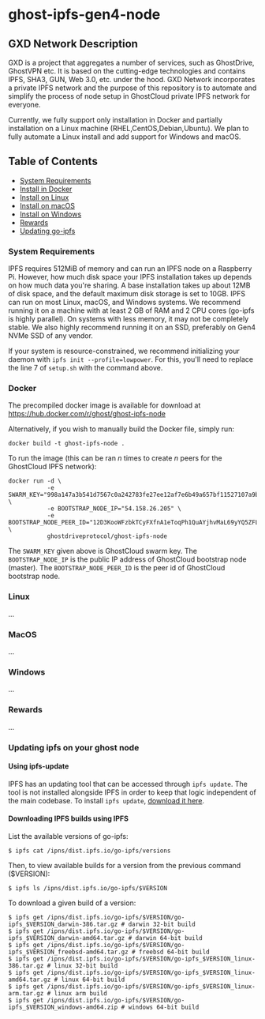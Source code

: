 # ghost-ipfs-gen4-node

## GXD Network Description

GXD is a project that aggregates a number of services, such as GhostDrive, GhostVPN etc.
It is based on the cutting-edge technologies and contains IPFS, SHA3, GUN, Web 3.0, etc. under the hood.
GXD Network incorporates a private IPFS network and the purpose of this repository is to automate and
simplify the process of node setup in GhostCloud private IPFS network for everyone.

Currently, we fully support only installation in Docker and partially installation on a Linux machine (RHEL,CentOS,Debian,Ubuntu).
We plan to fully automate a Linux install and add support for Windows and macOS. 

## Table of Contents

- [System Requirements](#system-requirements)
- [Install in Docker](#docker)
- [Install on Linux](#linux)
- [Install on macOS](#macos)
- [Install on Windows](#windows)
- [Rewards](#Rewards)
- [Updating go-ipfs](#updating-ipfs-on-your-ghost-node)

### System Requirements

IPFS requires 512MiB of memory and can run an IPFS node on a Raspberry Pi. 
However, how much disk space your IPFS installation takes up depends on how much data you're sharing. 
A base installation takes up about 12MB of disk space, and the default maximum disk storage is set to 10GB.
IPFS can run on most Linux, macOS, and Windows systems. We recommend running it on a machine with at least 2 GB of RAM and 2 CPU cores (go-ipfs is highly parallel). 
On systems with less memory, it may not be completely stable.
We also highly recommend running it on an SSD, preferably on Gen4 NVMe SSD of any vendor.

If your system is resource-constrained, we recommend initializing your daemon with `ipfs init --profile=lowpower`.
For this, you'll need to replace the line 7 of `setup.sh` with the command above.

### Docker

The precompiled docker image is available for download at https://hub.docker.com/r/ghost/ghost-ipfs-node

Alternatively, if you wish to manually build the Docker file, simply run:

```
docker build -t ghost-ipfs-node .
```

To run the image (this can be ran *n* times to create *n* peers for the GhostCloud IPFS network):
```
docker run -d \
           -e SWARM_KEY="998a147a3b541d7567c0a242783fe27ee12af7e6b49a657bf11527107a9b5bc5" \
           -e BOOTSTRAP_NODE_IP="54.158.26.205" \
           -e BOOTSTRAP_NODE_PEER_ID="12D3KooWFzbkTCyFXfnA1eToqPh1QuAYjhvMaL69yYQ5ZFLxmZcF" \
           ghostdriveprotocol/ghost-ipfs-node
```

The `SWARM_KEY` given above is GhostCloud swarm key. The `BOOTSTRAP_NODE_IP` is the public IP address
of GhostCloud bootstrap node (master). The `BOOTSTRAP_NODE_PEER_ID` is the peer id of GhostCloud bootstrap node.

### Linux

...

### MacOS

...

### Windows

...

### Rewards

...

### Updating ipfs on your ghost node

#### Using ipfs-update

IPFS has an updating tool that can be accessed through `ipfs update`. The tool is
not installed alongside IPFS in order to keep that logic independent of the main
codebase. To install `ipfs update`, [download it here](https://ipfs.io/ipns/dist.ipfs.io/#ipfs-update).

#### Downloading IPFS builds using IPFS

List the available versions of go-ipfs:

```
$ ipfs cat /ipns/dist.ipfs.io/go-ipfs/versions
```

Then, to view available builds for a version from the previous command ($VERSION):

```
$ ipfs ls /ipns/dist.ipfs.io/go-ipfs/$VERSION
```

To download a given build of a version:

```
$ ipfs get /ipns/dist.ipfs.io/go-ipfs/$VERSION/go-ipfs_$VERSION_darwin-386.tar.gz # darwin 32-bit build
$ ipfs get /ipns/dist.ipfs.io/go-ipfs/$VERSION/go-ipfs_$VERSION_darwin-amd64.tar.gz # darwin 64-bit build
$ ipfs get /ipns/dist.ipfs.io/go-ipfs/$VERSION/go-ipfs_$VERSION_freebsd-amd64.tar.gz # freebsd 64-bit build
$ ipfs get /ipns/dist.ipfs.io/go-ipfs/$VERSION/go-ipfs_$VERSION_linux-386.tar.gz # linux 32-bit build
$ ipfs get /ipns/dist.ipfs.io/go-ipfs/$VERSION/go-ipfs_$VERSION_linux-amd64.tar.gz # linux 64-bit build
$ ipfs get /ipns/dist.ipfs.io/go-ipfs/$VERSION/go-ipfs_$VERSION_linux-arm.tar.gz # linux arm build
$ ipfs get /ipns/dist.ipfs.io/go-ipfs/$VERSION/go-ipfs_$VERSION_windows-amd64.zip # windows 64-bit build
```

